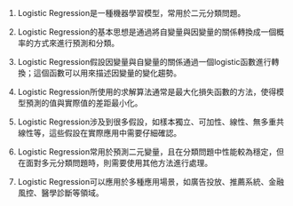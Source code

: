1. Logistic Regression是一種機器學習模型，常用於二元分類問題。

2. Logistic Regression的基本思想是通過將自變量與因變量的關係轉換成一個概率的方式來進行預測和分類。

3. Logistic Regression假設因變量與自變量的關係通過一個logistic函數進行轉換；這個函數可以用來描述因變量的變化趨勢。

4. Logistic Regression所使用的求解算法通常是最大化損失函數的方法，使得模型預測的值與實際值的差距最小化。

5. Logistic Regression涉及到很多假設，如樣本獨立、可加性、線性、無多重共線性等，這些假設在實際應用中需要仔細確認。

6. Logistic Regression常用於預測二元變量，且在分類問題中性能較為穩定，但在面對多元分類問題時，則需要使用其他方法進行處理。

7. Logistic Regression可以應用於多種應用場景，如廣告投放、推薦系統、金融風控、醫學診斷等領域。